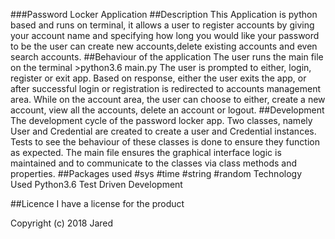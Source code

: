 ###Password Locker Application
##Description
This Application is python based and runs on terminal, it allows a user to register accounts by giving your account name and specifying how long you would like your password to be the user can create new accounts,delete existing accounts and even search accounts.
##Behaviour of the application
The user runs the main file on the terminal >python3.6 main.py
The user is prompted to either, login, register or exit app.
Based on response, either the user exits the app, or after successful login or registration is redirected to accounts management area.
While on the account area, the user can choose to either, create a new account, view all the accounts, delete an account or logout.
##Development
The development cycle of the password locker app.
Two classes, namely User and Credential are created to create a user and Credential instances.
Tests to see the behaviour of these classes is done to ensure they function as expected.
The main file ensures the graphical interface logic is maintained and to communicate to the classes via class methods and properties.
##Packages used
#sys
#time
#string
#random
Technology Used
Python3.6
Test Driven Development

##Licence
I have a license for the product

Copyright (c) 2018 Jared